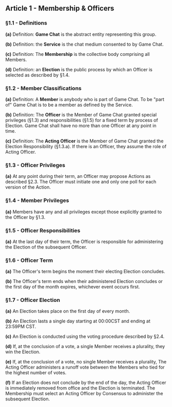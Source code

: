 ## Article 1 - Membership & Officers

### §1.1 - Definitions

**(a)** Definition: **Game Chat** is the abstract entity representing this group.

**(b)** Definition: the **Service** is the chat medium consented to by Game Chat.

**(c)** Definition: The **Membership** is the collective body comprising all Members.

**(d)** Definition: an **Election** is the public process by which an Officer is selected as described by §1.4.

### §1.2 - Member Classifications

**(a)** Definition: A **Member** is anybody who is part of Game Chat. To be "part of" Game Chat is to be a member as defined by the Service.

**(b)** Definition: The **Officer** is the Member of Game Chat granted special privileges (§1.3) and responsibilities (§1.5) for a fixed term by process of Election. Game Chat shall have no more than one Officer at any point in time.

**(c)** Definition: The **Acting Officer** is the Member of Game Chat granted the Election Responsibility (§1.3.a). If there is an Officer, they assume the role of Acting Officer.

### §1.3 - Officer Privileges

**(a)** At any point during their term, an Officer may propose Actions as described §2.3. The Officer must initiate one and only one poll for each version of the Action.

### §1.4 - Member Privileges

**(a)** Members have any and all privileges except those explicitly granted to the Officer by §1.3.

### §1.5 - Officer Responsibilities

**(a)** At the last day of their term, the Officer is responsible for administering the Election of the subsequent Officer.

### §1.6 - Officer Term

**(a)** The Officer's term begins the moment their electing Election concludes.

**(b)** The Officer's term ends when their administered Election concludes or the first day of the month expires, whichever event occurs first.

### §1.7 - Officer Election

**(a)** An Election takes place on the first day of every month.

**(b)** An Election lasts a single day starting at 00:00CST and ending at 23:59PM CST.

**(c)** An Election is conducted using the voting procedure described by §2.4.

**(d)** If, at the conclusion of a vote, a single Member receives a plurality, they win the Election.

**(e)** If, at the conclusion of a vote, no single Member receives a plurality, The Acting Officer administers a runoff vote between the Members who tied for the highest number of votes.

**(f)** If an Election does not conclude by the end of the day, the Acting Officer is immediately removed from office and the Election is terminated. The Membership must select an Acting Officer by Consensus to administer the subsequent Election.
